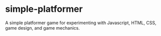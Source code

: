 # simple-platformer
A simple platformer game for experimenting with Javascript, HTML, CSS, game design, and game mechanics.
